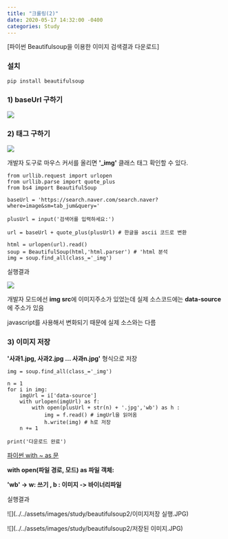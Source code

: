 ```yaml
---
title: "크롤링(2)"
date: 2020-05-17 14:32:00 -0400
categories: Study
---
```


[파이썬 Beautifulsoup을 이용한 이미지 검색결과 다운로드]



### 설치

```
pip install beautifulsoup
```





### 1) baseUrl 구하기

![](../../assets/images/study/beautifulsoup2/감자.JPG)





### 2) 태그 구하기

![](../../assets/images/study/beautifulsoup2/이미지검색.png)

개발자 도구로 마우스 커서를 올리면 **'_img'** 클래스 태그 확인할 수 있다.

```
from urllib.request import urlopen
from urllib.parse import quote_plus
from bs4 import BeautifulSoup

baseUrl = 'https://search.naver.com/search.naver?where=image&sm=tab_jum&query='

plusUrl = input('검색어를 입력하세요:')

url = baseUrl + quote_plus(plusUrl) # 한글을 ascii 코드로 변환

html = urlopen(url).read()
soup = BeautifulSoup(html,'html.parser') # 'html 분석
img = soup.find_all(class_='_img')
```

실행결과

![](../../assets/images/study/beautifulsoup2/딸기실행결과.JPG)

개발자 모드에선 **img src**에 이미지주소가 있었는데 실제 소스코드에는 **data-source**에 주소가 있음

javascript를 사용해서 변화되기 때문에 실제 소스와는 다름



### 3) 이미지 저장

**'사과1.jpg, 사과2.jpg ... 사과n.jpg'**  형식으로 저장

```
img = soup.find_all(class_='_img')

n = 1
for i in img:
    imgUrl = i['data-source']
    with urlopen(imgUrl) as f:
        with open(plusUrl + str(n) + '.jpg','wb') as h : 
            img = f.read() # imgUrl을 읽어옴
            h.write(img) # h로 저장
    n += 1

print('다운로드 완료')
```

[파이썬 with ~ as 문 ](https://devpouch.tistory.com/79)

**with open(파일 경로, 모드) as 파일 객체:**

**'wb' -> w: 쓰기 , b : 이미지 -> 바이너리파일**



실행결과

![](../../assets/images/study/beautifulsoup2/이미지저장 실행.JPG)



![](../../assets/images/study/beautifulsoup2/저장된 이미지.JPG)